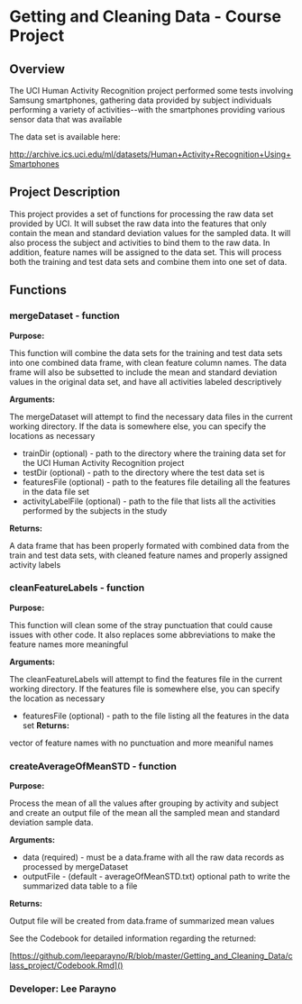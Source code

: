 # Getting and Cleaning Data - Course Project

## Overview

The UCI Human Activity Recognition project performed some tests involving Samsung
smartphones, gathering data provided by subject individuals performing a variety 
of activities--with the smartphones providing various sensor data that was available

The data set is available here:

http://archive.ics.uci.edu/ml/datasets/Human+Activity+Recognition+Using+Smartphones

## Project Description

This project provides a set of functions for processing the raw data set provided by 
UCI.  It will subset the raw data into the features that only contain the mean and standard deviation values for the sampled data.  It will also process the subject and activities to bind them to the raw data.  In addition, feature names will be assigned to the data set.  This will process both the training and test data sets and combine them into one set of data.

## Functions
### mergeDataset - function

**Purpose:**
   
   This function will combine the data sets for the training and test data sets into one combined data frame, with clean feature column names. The data frame will also be subsetted to include the mean and standard deviation values in the original data set, and have all activities labeled descriptively

**Arguments:**  
   
The mergeDataset will attempt to find the necessary data files in the current working
directory.  If the data is somewhere else, you can specify the locations as necessary   
   
- trainDir (optional) - path to the directory where the training data set for the UCI Human Activity Recognition project
- testDir (optional) - path to the directory where the test data set is
- featuresFile (optional) - path to the features file detailing all the features in the data file set
- activityLabelFile (optional) - path to the file that lists all the activities 
                                   performed by the subjects in the study

**Returns:**
   
   A data frame that has been properly formated with combined data from the train and test data sets, with cleaned feature names and properly assigned activity labels
   



### cleanFeatureLabels - function

**Purpose:**
   
This function will clean some of the stray punctuation that could cause issues with other code. It also replaces some abbreviations to make the feature names more meaningful
   
**Arguments:**
   
The cleanFeatureLabels will attempt to find the features file in the current working directory.  If the features file is somewhere else, you can specify the location as necessary      
   
- featuresFile (optional) - path to the file listing all the features in the
                               data set
**Returns:** 
   
vector of feature names with no punctuation and more meaniful names
   

               
### createAverageOfMeanSTD - function
   
**Purpose:** 
   
Process the mean of all the values after grouping by activity and subject and create an output file of the mean all the sampled mean and standard deviation sample data.

**Arguments:**
   
- data (required) - must be a data.frame with all the raw data records as processed by mergeDataset
- outputFile - (default - averageOfMeanSTD.txt) optional path to write the summarized data table to a file

**Returns:** 
   
Output file will be created from data.frame of summarized mean values

See the Codebook for detailed information regarding the returned:

[https://github.com/leeparayno/R/blob/master/Getting_and_Cleaning_Data/class_project/Codebook.Rmd]()

### Developer: Lee Parayno
